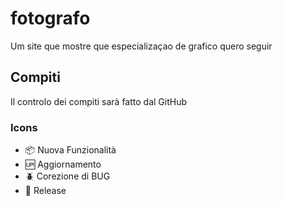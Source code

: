 # fotografo
Um site que mostre que especializaçao de grafico quero seguir

## Compiti

Il controlo dei compiti sarà fatto dal GitHub

### Icons

- :package: Nuova Funzionalità
- :up: Aggiornamento
- :beetle: Corezione di BUG
- :checkered_flag: Release